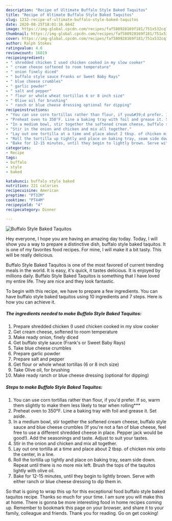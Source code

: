 ```yaml
---
description: "Recipe of Ultimate Buffalo Style Baked Taquitos"
title: "Recipe of Ultimate Buffalo Style Baked Taquitos"
slug: 1232-recipe-of-ultimate-buffalo-style-baked-taquitos
date: 2020-08-25T18:01:16.664Z
image: https://img-global.cpcdn.com/recipes/faf580928169f181/751x532cq70/buffalo-style-baked-taquitos-recipe-main-photo.jpg
thumbnail: https://img-global.cpcdn.com/recipes/faf580928169f181/751x532cq70/buffalo-style-baked-taquitos-recipe-main-photo.jpg
cover: https://img-global.cpcdn.com/recipes/faf580928169f181/751x532cq70/buffalo-style-baked-taquitos-recipe-main-photo.jpg
author: Ralph Stokes
ratingvalue: 4.6
reviewcount: 16819
recipeingredient:
- " shredded chicken I used chicken cooked in my slow cooker"
- " cream cheese softened to room temperature"
- " onion finely diced"
- " buffalo style sauce Franks or Sweet Baby Rays"
- " blue cheese crumbles"
- " garlic powder"
- " salt and pepper"
- " flour or whole wheat tortillas 6 or 8 inch size"
- " Olive oil for brushing"
- " ranch or blue cheese dressing optional for dipping"
recipeinstructions:
- "You can use corn tortillas rather than flour, if you&#39;d prefer. If so, warm them slightly to make them less likely to tear when rolling***"
- "Preheat oven to 350°F. Line a baking tray with foil and grease it. Set aside."
- "In a medium bowl, stir together the softened cream cheese, buffalo style sauce and blue cheese crumbles (If you&#39;re not a fan of blue cheese, feel free to use a different shredded cheese in place. Pepper jack would be good!). Add the seasonings and taste. Adjust to suit your tastes."
- "Stir in the onion and chicken and mix all together."
- "Lay out one tortilla at a time and place about 2 tbsp. of chicken mix onto the center, in a line."
- "Roll the tortilla up tightly and place on baking tray, seam side down. Repeat until there is no more mix left. Brush the tops of the taquitos lightly with olive oil."
- "Bake for 12-15 minutes, until they begin to lightly brown. Serve with either ranch or blue cheese dressing to dip them in."
categories:
- Recipe
tags:
- buffalo
- style
- baked

katakunci: buffalo style baked 
nutrition: 221 calories
recipecuisine: American
preptime: "PT32M"
cooktime: "PT44M"
recipeyield: "4"
recipecategory: Dinner

---
```



![Buffalo Style Baked Taquitos](https://img-global.cpcdn.com/recipes/faf580928169f181/751x532cq70/buffalo-style-baked-taquitos-recipe-main-photo.jpg)

Hey everyone, I hope you are having an amazing day today. Today, I will show you a way to prepare a distinctive dish, buffalo style baked taquitos. It is one of my favorites food recipes. For mine, I will make it a bit tasty. This will be really delicious.

Buffalo Style Baked Taquitos is one of the most favored of current trending meals in the world. It is easy, it's quick, it tastes delicious. It is enjoyed by millions daily. Buffalo Style Baked Taquitos is something that I have loved my entire life. They are nice and they look fantastic.




To begin with this recipe, we have to prepare a few ingredients. You can have buffalo style baked taquitos using 10 ingredients and 7 steps. Here is how you can achieve it.

<!--inarticleads1-->

##### The ingredients needed to make Buffalo Style Baked Taquitos:

1. Prepare  shredded chicken (I used chicken cooked in my slow cooker
1. Get  cream cheese, softened to room temperature
1. Make ready  onion, finely diced
1. Get  buffalo style sauce (Frank&#39;s or Sweet Baby Rays)
1. Take  blue cheese crumbles
1. Prepare  garlic powder
1. Prepare  salt and pepper
1. Get  flour or whole wheat tortillas (6 or 8 inch size)
1. Take  Olive oil, for brushing
1. Make ready  ranch or blue cheese dressing (optional for dipping)




<!--inarticleads2-->

##### Steps to make Buffalo Style Baked Taquitos:

1. You can use corn tortillas rather than flour, if you&#39;d prefer. If so, warm them slightly to make them less likely to tear when rolling***
1. Preheat oven to 350°F. Line a baking tray with foil and grease it. Set aside.
1. In a medium bowl, stir together the softened cream cheese, buffalo style sauce and blue cheese crumbles (If you&#39;re not a fan of blue cheese, feel free to use a different shredded cheese in place. Pepper jack would be good!). Add the seasonings and taste. Adjust to suit your tastes.
1. Stir in the onion and chicken and mix all together.
1. Lay out one tortilla at a time and place about 2 tbsp. of chicken mix onto the center, in a line.
1. Roll the tortilla up tightly and place on baking tray, seam side down. Repeat until there is no more mix left. Brush the tops of the taquitos lightly with olive oil.
1. Bake for 12-15 minutes, until they begin to lightly brown. Serve with either ranch or blue cheese dressing to dip them in.




So that is going to wrap this up for this exceptional food buffalo style baked taquitos recipe. Thanks so much for your time. I am sure you will make this at home. There is gonna be more interesting food in home recipes coming up. Remember to bookmark this page on your browser, and share it to your family, colleague and friends. Thank you for reading. Go on get cooking!
